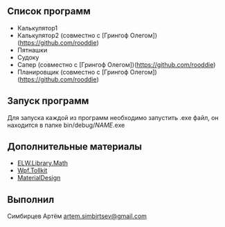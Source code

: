 Список программ
---------------
* Калькулятор1
* Калькулятор2 (совместно с [Грингоф Олегом])(https://github.com/rooddie)
* Пятнашки
* Судоку
* Сапер (совместно с [Грингоф Олегом])(https://github.com/rooddie)
* Планировщик (совместно с [Грингоф Олегом])(https://github.com/rooddie)

Запуск программ
---------------
Для запуска каждой из программ необходимо запустить .exe файл, он находится в папке bin/debug/$NAME$.exe

Дополнительные материалы
------------------------
* [ELW.Library.Math](https://github.com/denisgav/HDL_ANTLR4/tree/master/ELW.Library.Math)
* [Wpf.Tollkit](https://github.com/xceedsoftware/wpftoolkit)
* [MaterialDesign](https://github.com/MaterialDesignInXAML/MaterialDesignInXamlToolkit)

Выполнил
--------
Симбирцев Артём artem.simbirtsev@gmail.com
